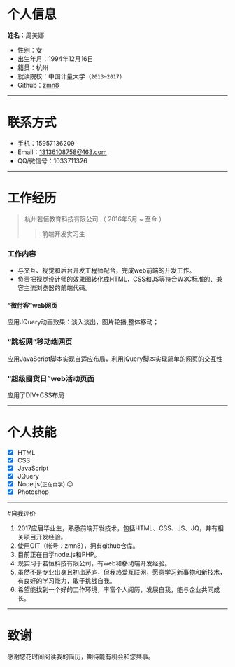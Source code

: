 
# 个人信息

 **姓名**：周美娜 
 * 性别：女 
 * 出生年月：1994年12月16日
 * 籍贯：杭州
 * 就读院校：中国计量大学（`2013~2017`）
 * Github：[zmn8](http://github.com/zmn8)

---


# 联系方式

- 手机：15957136209
- Email：13136108758@163.com
- QQ/微信号：1033711326

---



# 工作经历
> 杭州若恒教育科技有限公司 （ 2016年5月 ~ 至今 ）
>> 前端开发实习生

### 工作内容 
* 与交互、视觉和后台开发工程师配合，完成web前端的开发工作。 
* 负责把视觉设计师的效果图转化成HTML，CSS和JS等符合W3C标准的、兼容主流浏览器的前端代码。


#### “微付客”web网页
  应用JQuery动画效果：淡入淡出，图片轮播,整体移动；


### “跳板网”移动端网页
  应用JavaScript脚本实现自适应布局，利用jQuery脚本实现简单的网页的交互性
 
 
### “超级囤货日”web活动页面
  应用了DIV+CSS布局
 
---




# 个人技能

- [x] HTML
- [x] CSS
- [x] JavaScript
- [x] JQuery
- [x] Node.js(`正在自学`) :blush:
- [x] Photoshop

---


#自我评价

1. 2017应届毕业生，熟悉前端开发技术，包括HTML、CSS、JS、JQ，并有相关项目开发经验。
2. 使用GIT（帐号：zmn8），拥有github仓库。
3. 目前正在自学node.js和PHP。
4. 现实习于若恒科技有限公司，有web和移动端开发经验。
5. 虽然不是专业出身且初出茅庐，但我热爱互联网，愿意学习新事物和新技术，有良好的学习能力，敢于挑战自我。
6. 希望能找到一个好的工作环境，丰富个人阅历，发展自我，能与企业共同成长。
 
---

# 致谢
感谢您花时间阅读我的简历，期待能有机会和您共事。
